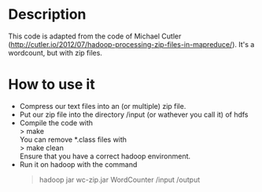# Description #
This code is adapted from the code of Michael Cutler (http://cutler.io/2012/07/hadoop-processing-zip-files-in-mapreduce/). It's a wordcount, but with zip files.

# How to use it #

* Compress our text files into an (or multiple) zip file.
* Put our zip file into the directory /input (or wathever you call it) of hdfs
* Compile the code with  
      > make  
  You can remove *.class files with   
	  > make clean  
  Ensure that you have a correct hadoop environment.
* Run it on hadoop with the command   
  > hadoop jar wc-zip.jar WordCounter /input /output

